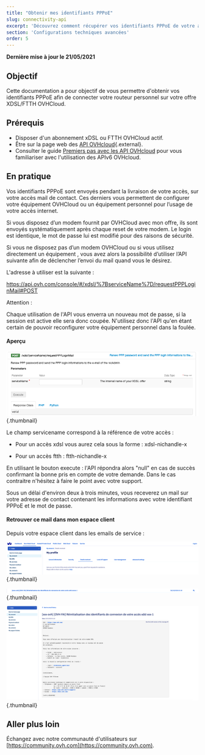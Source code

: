 ```yaml
---
title: "Obtenir mes identifiants PPPoE"
slug: connectivity-api
excerpt: 'Découvrez comment récupérer vos identifiants PPPoE de votre accès internet OVHcloud depuis les API, via le modem et votre espace client'
section: 'Configurations techniques avancées'
order: 5
---
```


**Dernière mise à jour le 21/05/2021**

## Objectif

Cette documentation a pour objectif de vous permettre d'obtenir vos identifiants PPPoE afin de connecter votre routeur personnel sur votre offre XDSL/FTTH OVHCloud.

## Prérequis

- Disposer d'un abonnement xDSL ou FTTH OVHCloud actif.
- Être sur la page web des [API OVHcloud](https://api.ovh.com/){.external}.
- Consulter le guide [Premiers pas avec les API OVHcloud](../../api/api-premiers-pas/) pour vous familiariser avec l'utilisation des APIv6 OVHcloud.


## En pratique


Vos identifiants PPPoE sont envoyés pendant la livraison de votre accès, sur votre accès mail de contact. Ces derniers vous permettent de configurer votre équipement OVHCloud ou un équipement personnel pour l’usage de votre accès internet. 

Si vous disposez d’un modem fournit par OVHCloud avec mon offre, ils sont envoyés systématiquement après chaque reset de votre modem. Le login est identique, le mot de passe lui est modifié pour des raisons de sécurité.

Si vous ne disposez pas d’un modem OVHCloud ou si vous utilisez directement un équipement , vous avez alors la possibilité d’utiliser l’API suivante afin de déclencher l’envoi du mail quand vous le désirez. 

L'adresse à utiliser est la suivante : 

https://api.ovh.com/console/#/xdsl/%7BserviceName%7D/requestPPPLoginMail#POST

Attention : 

Chaque utilisation de l'API vous enverra un nouveau mot de passe, si la session est active elle sera donc coupée. N'utilisez donc l'API qu'en étant certain de pouvoir reconfigurer votre équipement personnel dans la foulée. 

#### Aperçu

![api_pppoe](images/api_pppoe.png){.thumbnail}

Le champ servicename correspond à la référence de votre accès :

 - Pour un accès xdsl vous aurez cela sous la forme : xdsl-nichandle-x 

 - Pour un accès ftth : ftth-nichandle-x 

En utilisant le bouton execute : l'API répondra alors "null" en cas de succès confirmant la bonne pris en compte de votre demande. Dans le cas contraitre n'hésitez à faire le point avec votre support.

Sous un délai d'environ deux à trois minutes, vous receverez un mail sur votre adresse de contact contenant les informations avec votre identifiant PPPoE et le mot de passe.



#### Retrouver ce mail dans mon espace client


Depuis votre espace client dans les emails de service : 

![email_recus](images/email_recus.png){.thumbnail}

![email_recus](images/mailtype.png){.thumbnail}

![email_recus](images/contenumailtyperesetppp.png){.thumbnail}





## Aller plus loin

Échangez avec notre communauté d'utilisateurs sur [https://community.ovh.com](https://community.ovh.com).
